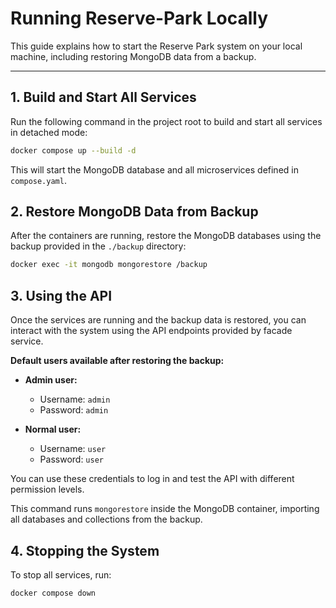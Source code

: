 # Running Reserve-Park Locally

This guide explains how to start the Reserve Park system on your local machine, including restoring MongoDB data from a backup.

---

## 1. Build and Start All Services

Run the following command in the project root to build and start all services in detached mode:

```sh
docker compose up --build -d
```

This will start the MongoDB database and all microservices defined in `compose.yaml`.

## 2. Restore MongoDB Data from Backup

After the containers are running, restore the MongoDB databases using the backup provided in the `./backup` directory:

```sh
docker exec -it mongodb mongorestore /backup
```

## 3. Using the API

Once the services are running and the backup data is restored, you can interact with the system using the API endpoints provided by facade service.

**Default users available after restoring the backup:**

- **Admin user:**  
  - Username: `admin`  
  - Password: `admin`

- **Normal user:**  
  - Username: `user`  
  - Password: `user`

You can use these credentials to log in and test the API with different permission levels.

This command runs `mongorestore` inside the MongoDB container, importing all databases and collections from the backup.

## 4. Stopping the System

To stop all services, run:

```sh
docker compose down
```